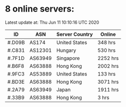 # 8 online servers:

Latest update at: Thu Jun 11 10:10:16 UTC 2020

| ID | ASN | Server Country | Online |
| -- | --- | -------------- | ------ |
| #.D09B | AS174 | United States | 348 hrs |
| #.C831 | AS12301 | Hungary | 530 hrs |
| #.7F1D | AS63949 | Singapore | 2252 hrs |
| #.B6F8 | AS63888 | Hong Kong | 2002 hrs |
| #.9FC3 | AS53889 | United States | 133 hrs |
| #.BD3E | AS63888 | Hong Kong | 3071 hrs |
| #.2A79 | AS63949 | Japan | 1911 hrs |
| #.33B9 | AS63888 | Hong Kong | 3 hrs |

